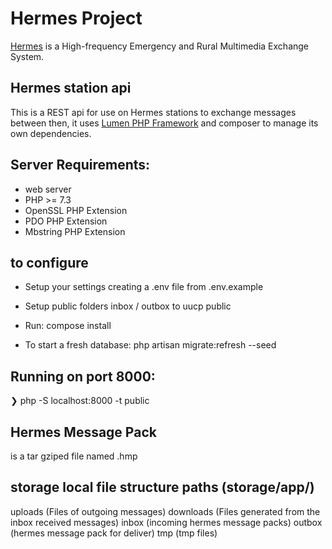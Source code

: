 # Hermes Project
[Hermes](https://www.rhizomatica.org/hermes/) is a High-frequency Emergency and Rural Multimedia Exchange System.


## Hermes station api
This is a REST api for use on Hermes stations to exchange messages between then,
 it uses [Lumen PHP Framework](https://lumen.laravel.com/) and composer to manage its own dependencies.

## Server Requirements:
- web server
- PHP >= 7.3
- OpenSSL PHP Extension
- PDO PHP Extension
- Mbstring PHP Extension

## to configure
- Setup your settings creating a .env file from .env.example
- Setup public folders inbox / outbox to uucp public
- Run:
     compose install

- To start a fresh database:
    php artisan migrate:refresh --seed
## Running on port 8000:
❯ php -S localhost:8000 -t public

## Hermes Message Pack
is a tar gziped file named .hmp

## storage local file structure paths (storage/app/)

uploads (Files of outgoing messages)
downloads (Files generated from the inbox received messages)
inbox (incoming hermes message packs)
outbox (hermes message pack for deliver)
tmp (tmp files)